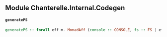 ## Module Chanterelle.Internal.Codegen

#### `generatePS`

``` purescript
generatePS :: forall eff m. MonadAff (console :: CONSOLE, fs :: FS | eff) m => MonadThrow Error m => ChanterelleProject -> m Unit
```


